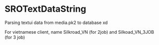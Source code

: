 # SROTextDataString
Parsing textui data from media.pk2 to database xd

For vietnamese client, name Silkroad_VN (for 2job) and Silkoad_VN_3JOB (for 3 job)
